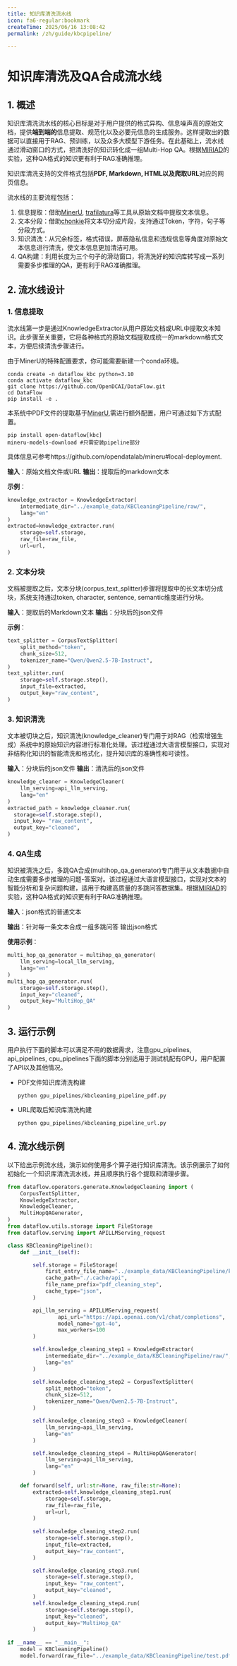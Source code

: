 ```yaml
---
title: 知识库清洗流水线
icon: fa6-regular:bookmark
createTime: 2025/06/16 13:08:42
permalink: /zh/guide/kbcpipeline/

---
```


# 知识库清洗及QA合成流水线

## 1. 概述

知识库清洗流水线的核心目标是对于用户提供的格式异构、信息噪声高的原始文档，提供**端到端的**信息提取、规范化以及必要元信息的生成服务。这样提取出的数据可以直接用于RAG、预训练，以及众多大模型下游任务。在此基础上，流水线通过滑动窗口的方式，把清洗好的知识转化成一组Multi-Hop QA。根据[MIRIAD](https://github.com/eth-medical-ai-lab/MIRIAD)的实验，这种QA格式的知识更有利于RAG准确推理。

知识库清洗支持的文件格式包括**PDF, Markdown, HTML以及爬取URL**对应的网页信息。

流水线的主要流程包括：

1. 信息提取：借助[MinerU](https://github.com/opendatalab/MinerU), [trafilatura](https://github.com/adbar/trafilatura)等工具从原始文档中提取文本信息。
2. 文本分段：借助[chonkie](https://github.com/chonkie-inc/chonkie)将文本切分成片段，支持通过Token，字符，句子等分段方式。
3. 知识清洗：从冗余标签，格式错误，屏蔽隐私信息和违规信息等角度对原始文本信息进行清洗，使文本信息更加清洁可用。
4. QA构建：利用长度为三个句子的滑动窗口，将清洗好的知识库转写成一系列需要多步推理的QA，更有利于RAG准确推理。

## 2. 流水线设计

### 1. 信息提取

流水线第一步是通过KnowledgeExtractor从用户原始文档或URL中提取文本知识。此步骤至关重要，它将各种格式的原始文档提取成统一的markdown格式文本，方便后续清洗步骤进行。

由于MinerU的特殊配置要求，你可能需要新建一个conda环境。
```shell
conda create -n dataflow_kbc python=3.10
conda activate dataflow_kbc
git clone https://github.com/OpenDCAI/DataFlow.git
cd DataFlow
pip install -e .
```

本系统中PDF文件的提取基于[MinerU](https://github.com/opendatalab/MinerU),需进行额外配置，用户可通过如下方式配置。

```shell
pip install open-dataflow[kbc]
mineru-models-download #只需安装pipeline部分
```

 具体信息可参考https://github.com/opendatalab/mineru#local-deployment.

**输入**：原始文档文件或URL **输出**：提取后的markdown文本

**示例**：

```python
knowledge_extractor = KnowledgeExtractor(
    intermediate_dir="../example_data/KBCleaningPipeline/raw/",
    lang="en"
)
extracted=knowledge_extractor.run(
    storage=self.storage,
    raw_file=raw_file,
    url=url,
)
```

### 2. 文本分块

文档被提取之后，文本分块(corpus_text_splitter)步骤将提取中的长文本切分成块，系统支持通过token, character, sentence, semantic维度进行分块。

**输入**：提取后的Markdown文本 **输出**：分块后的json文件

**示例**：

```python
text_splitter = CorpusTextSplitter(
    split_method="token",
    chunk_size=512,
    tokenizer_name="Qwen/Qwen2.5-7B-Instruct",
)
text_splitter.run(
    storage=self.storage.step(),
    input_file=extracted,
    output_key="raw_content",
)
```

### 3. 知识清洗

文本被切块之后，知识清洗(knowledge_cleaner)专门用于对RAG（检索增强生成）系统中的原始知识内容进行标准化处理。该过程通过大语言模型接口，实现对非结构化知识的智能清洗和格式化，提升知识库的准确性和可读性。

**输入**：分块后的json文件 **输出**：清洗后的json文件

```python
knowledge_cleaner = KnowledgeCleaner(
    llm_serving=api_llm_serving,
    lang="en"
)
extracted_path = knowledge_cleaner.run(
  storage=self.storage.step(),
  input_key= "raw_content",
  output_key="cleaned",
)
```

### 4. QA生成

知识被清洗之后，多跳QA合成(multihop_qa_generator)专门用于从文本数据中自动生成需要多步推理的问题-答案对。该过程通过大语言模型接口，实现对文本的智能分析和复杂问题构建，适用于构建高质量的多跳问答数据集。根据[MIRIAD](https://github.com/eth-medical-ai-lab/MIRIAD)的实验，这种QA格式的知识更有利于RAG准确推理。

**输入**：json格式的普通文本 

**输出**：针对每一条文本合成一组多跳问答 输出json格式

**使用示例**：

```python
multi_hop_qa_generator = multihop_qa_generator(
    llm_serving=local_llm_serving,
    lang="en"
)
multi_hop_qa_generator.run(
    storage=self.storage.step(),
    input_key="cleaned",
    output_key="MultiHop_QA"
)
```

## 3. 运行示例

用户执行下面的脚本可以满足不用的数据需求，注意gpu_pipelines, api_pipelines, cpu_pipelines下面的脚本分别适用于测试机配有GPU，用户配置了API以及其他情况。

- PDF文件知识库清洗构建

  ```shell
  python gpu_pipelines/kbcleaning_pipeline_pdf.py
  ```

- URL爬取后知识库清洗构建

  ```shell
  python gpu_pipelines/kbcleaning_pipeline_url.py
  ```

## 4. 流水线示例

以下给出示例流水线，演示如何使用多个算子进行知识库清洗。该示例展示了如何初始化一个知识库清洗流水线，并且顺序执行各个提取和清理步骤。

```python
from dataflow.operators.generate.KnowledgeCleaning import (
    CorpusTextSplitter,
    KnowledgeExtractor,
    KnowledgeCleaner,
    MultiHopQAGenerator,
)
from dataflow.utils.storage import FileStorage
from dataflow.serving import APILLMServing_request

class KBCleaningPipeline():
    def __init__(self):

        self.storage = FileStorage(
            first_entry_file_name="../example_data/KBCleaningPipeline/kbc_placeholder.json",
            cache_path="./.cache/api",
            file_name_prefix="pdf_cleaning_step",
            cache_type="json",
        )

        api_llm_serving = APILLMServing_request(
                api_url="https://api.openai.com/v1/chat/completions",
                model_name="gpt-4o",
                max_workers=100
        )

        self.knowledge_cleaning_step1 = KnowledgeExtractor(
            intermediate_dir="../example_data/KBCleaningPipeline/raw/",
            lang="en"
        )

        self.knowledge_cleaning_step2 = CorpusTextSplitter(
            split_method="token",
            chunk_size=512,
            tokenizer_name="Qwen/Qwen2.5-7B-Instruct",
        )

        self.knowledge_cleaning_step3 = KnowledgeCleaner(
            llm_serving=api_llm_serving,
            lang="en"
        )

        self.knowledge_cleaning_step4 = MultiHopQAGenerator(
            llm_serving=api_llm_serving,
            lang="en"
        )

    def forward(self, url:str=None, raw_file:str=None):
        extracted=self.knowledge_cleaning_step1.run(
            storage=self.storage,
            raw_file=raw_file,
            url=url,
        )
        
        self.knowledge_cleaning_step2.run(
            storage=self.storage.step(),
            input_file=extracted,
            output_key="raw_content",
        )

        self.knowledge_cleaning_step3.run(
            storage=self.storage.step(),
            input_key= "raw_content",
            output_key="cleaned",
        )
        self.knowledge_cleaning_step4.run(
            storage=self.storage.step(),
            input_key="cleaned",
            output_key="MultiHop_QA"
        )
        
if __name__ == "__main__":
    model = KBCleaningPipeline()
    model.forward(raw_file="../example_data/KBCleaningPipeline/test.pdf")
```

